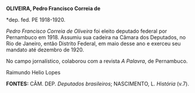 **OLIVEIRA, Pedro Francisco Correia de**

\*dep. fed. PE 1918-1920.

*Pedro Francisco Correia de Oliveira* foi eleito deputado federal por
Pernambuco em 1918. Assumiu sua cadeira na Câmara dos Deputados, no Rio
de Janeiro, então Distrito Federal, em maio desse ano e exerceu seu
mandato até dezembro de 1920.

No campo jornalístico, colaborou com a revista *A Palavra*, de
Pernambuco.

Raimundo Helio Lopes

**FONTES:** CÂM. DEP. *Deputados brasileiros*; NASCIMENTO, L. *História*
(v.7).
